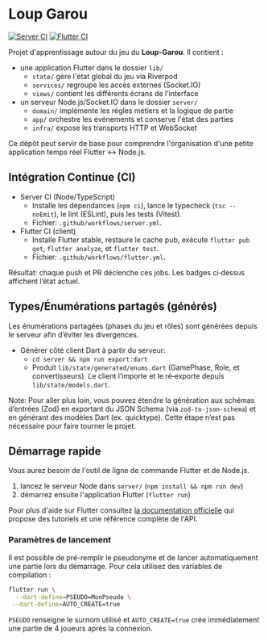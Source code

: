 # Loup Garou

[![Server CI](https://github.com/tanador/loup_garou/actions/workflows/server.yml/badge.svg)](https://github.com/tanador/loup_garou/actions/workflows/server.yml)
[![Flutter CI](https://github.com/tanador/loup_garou/actions/workflows/flutter.yml/badge.svg)](https://github.com/tanador/loup_garou/actions/workflows/flutter.yml)

Projet d'apprentissage autour du jeu du **Loup-Garou**.  Il contient :

- une application Flutter dans le dossier `lib/`
  - `state/` gère l'état global du jeu via Riverpod
  - `services/` regroupe les accès externes (Socket.IO)
  - `views/` contient les différents écrans de l'interface
- un serveur Node.js/Socket.IO dans le dossier `server/`
  - `domain/` implémente les règles métiers et la logique de partie
  - `app/` orchestre les événements et conserve l'état des parties
  - `infra/` expose les transports HTTP et WebSocket

Ce dépôt peut servir de base pour comprendre l'organisation d'une petite
application temps réel Flutter ↔ Node.js.

## Intégration Continue (CI)

- Server CI (Node/TypeScript)
  - Installe les dépendances (`npm ci`), lance le typecheck (`tsc --noEmit`), le lint (ESLint), puis les tests (Vitest).
  - Fichier: `.github/workflows/server.yml`.
- Flutter CI (client)
  - Installe Flutter stable, restaure le cache pub, exécute `flutter pub get`, `flutter analyze`, et `flutter test`.
  - Fichier: `.github/workflows/flutter.yml`.

Résultat: chaque push et PR déclenche ces jobs. Les badges ci‑dessus affichent l’état actuel.

## Types/Énumérations partagés (générés)

Les énumérations partagées (phases du jeu et rôles) sont générées depuis le serveur afin d’éviter les divergences.

- Générer côté client Dart à partir du serveur:
  - `cd server && npm run export:dart`
  - Produit `lib/state/generated/enums.dart` (GamePhase, Role, et convertisseurs). Le client l’importe et le ré‑exporte depuis `lib/state/models.dart`.

Note: Pour aller plus loin, vous pouvez étendre la génération aux schémas d’entrées (Zod) en exportant du JSON Schema (via `zod-to-json-schema`) et en générant des modèles Dart (ex. quicktype). Cette étape n’est pas nécessaire pour faire tourner le projet.

## Démarrage rapide

Vous aurez besoin de l'outil de ligne de commande Flutter et de Node.js.

1. lancez le serveur Node dans `server/` (`npm install && npm run dev`)
2. démarrez ensuite l'application Flutter (`flutter run`)

Pour plus d'aide sur Flutter consultez
[la documentation officielle](https://docs.flutter.dev/) qui propose
des tutoriels et une référence complète de l'API.

### Paramètres de lancement

Il est possible de pré-remplir le pseudonyme et de lancer
automatiquement une partie lors du démarrage. Pour cela utilisez des
variables de compilation :

```bash
flutter run \
  --dart-define=PSEUDO=MonPseudo \
 --dart-define=AUTO_CREATE=true
```

`PSEUDO` renseigne le surnom utilisé et `AUTO_CREATE=true` crée
immédiatement une partie de 4 joueurs après la connexion.
